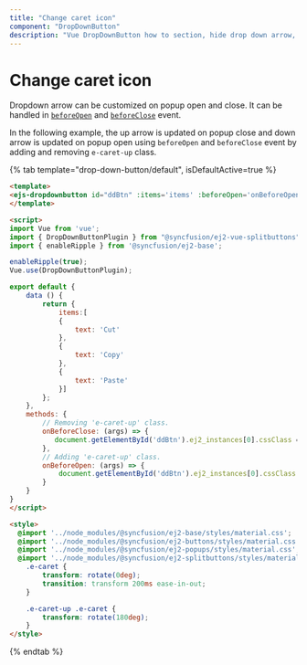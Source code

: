 ```yaml
---
title: "Change caret icon"
component: "DropDownButton"
description: "Vue DropDownButton how to section, hide drop down arrow, group popup items using list view component, dialog open on popup item click."
---
```


# Change caret icon

Dropdown arrow can be customized on popup open and close. It can be handled in [`beforeOpen`](../../api/drop-down-button#beforeopen)
and [`beforeClose`](../../api/drop-down-button#beforeclose) event.

In the following example, the up arrow is updated on popup close and down arrow is updated on popup open using `beforeOpen`
and `beforeClose` event by adding and removing `e-caret-up` class.

{% tab template="drop-down-button/default", isDefaultActive=true %}

```html
<template>
<ejs-dropdownbutton id="ddBtn" :items='items' :beforeOpen='onBeforeOpen' :beforeClose='onBeforeClose'>Clipboard</ejs-dropdownbutton>
</template>

<script>
import Vue from 'vue';
import { DropDownButtonPlugin } from "@syncfusion/ej2-vue-splitbuttons";
import { enableRipple } from '@syncfusion/ej2-base';

enableRipple(true);
Vue.use(DropDownButtonPlugin);

export default {
    data () {
        return {
            items:[
            {
                text: 'Cut'
            },
            {
                text: 'Copy'
            },
            {
                text: 'Paste'
            }]
        };
    },
    methods: {
        // Removing 'e-caret-up' class.
        onBeforeClose: (args) => {
           document.getElementById('ddBtn').ej2_instances[0].cssClass = '';
        },
        // Adding 'e-caret-up' class.
        onBeforeOpen: (args) => {
            document.getElementById('ddBtn').ej2_instances[0].cssClass = 'e-caret-up';
        }
    }
}
</script>

<style>
  @import '../node_modules/@syncfusion/ej2-base/styles/material.css';
  @import '../node_modules/@syncfusion/ej2-buttons/styles/material.css';
  @import '../node_modules/@syncfusion/ej2-popups/styles/material.css';
  @import '../node_modules/@syncfusion/ej2-splitbuttons/styles/material.css';
    .e-caret {
        transform: rotate(0deg);
        transition: transform 200ms ease-in-out;
    }

    .e-caret-up .e-caret {
        transform: rotate(180deg);
    }
</style>
```

{% endtab %}
